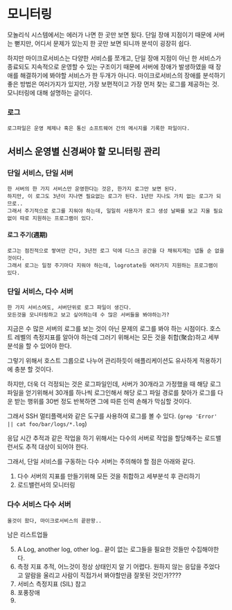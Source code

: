 모니터링
=========

모놀리식 시스템에서는 에러가 나면 한 곳만 보면 됬다. 단일 장애 지점이기 때문에 서버는 뻗지만, 어디서 문제가 있는지 한 곳만 보면 되니까 분석이 굉장히 쉽다.

하지만 마이크로서비스는 다양한 서비스를 쪼개고, 단일 장애 지점이 아닌 한 서비스가 종료되도 지속적으로 운영할 수 있는 구조이기 때문에 서버에 장애가 발생하였을 때 장애를 해결하기에 봐야할 서비스가 한 두개가 아니다. 마이크로서비스의 장애를 분석하기 좋은 방법은 여러가지가 있지만, 가장 보편적이고 가장 먼저 찾는 로그를 제공하는 것. 모니터링에 대해 설명하는 글이다.

### 로그

    로그파일은 운영 체제나 혹은 통신 소프트웨어 간의 메시지를 기록한 파일이다.

서비스 운영별 신경써야 할 모니터링 관리
---------------------------------------

### 단일 서비스, 단일 서버

    한 서버의 한 가지 서비스만 운영한다는 것은, 한가지 로그만 보면 된다.
    하지만, 이 로그도 3년이 지나면 필요없는 로그가 된다. 1년만 지나도 가치 없는 로그가 되므로..
    그래서 주기적으로 로그를 지워야 하는데, 일일히 사용자가 로그 생성 날짜를 보고 지울 필요없이 따로 지원하는 프로그램이 있다.

#### 로그 주기(週期)

    로그는 점진적으로 쌓여만 간다, 3년전 로그 덕에 디스크 공간을 다 채워지게는 냅둘 순 없을 것이다.
    그래서 로그는 일정 주기마다 지워야 하는데, logrotate등 여러가지 지원하는 프로그램이 있다.

### 단일 서비스, 다수 서버

    한 가지 서비스여도, 서버단위로 로그 파일이 생긴다.
    모든것을 모니터링하고 보고 싶어하는데 수 많은 서버들을 봐야하는가?

지금은 수 많은 서버의 로그를 보는 것이 아닌 문제의 로그를 봐야 하는 시점이다. 호스트 레벨의 측정지표를 알아야 하는데 그러기 위해서는 모든 것을 취합(聚合)하고 세부 분석을 할 수 있어야 한다.

그렇기 위해서 호스트 그룹으로 나누어 관리하듯이 애플리케이션도 유사하게 적용하기에 충분 할 것이다.

하지만, 더욱 더 걱정되는 것은 로그파일인데, 서버가 30개라고 가정했을 때 해당 로그 파일을 얻기위해서 30개를 하나씩 로그인해서 해당 로그 파일 경로를 찾아가 로그를 다운 받는 행위를 30번 정도 반복하면 그에 따른 인력 손해가 막심할 것이다.

그래서 SSH 멀티플랙서와 같은 도구를 사용하여 로그를 볼 수 있다. (`grep 'Error' || cat foo/bar/logs/*.log`)

응답 시간 추적과 같은 작업을 하기 위해서는 다수의 서버로 작업을 할당해주는 로드밸런서도 추적 대상이 되어야 한다.

그래서, 단일 서비스를 구동하는 다수 서버는 주의해야 할 점은 아래와 같다.

1. 다수 서버의 지표를 만들기위해 모든 것을 취합하고 세부분석 후 관리하기
2. 로드밸런서의 모니터링

### 다수 서비스 다수 서버

    올것이 왔다, 마이크로서비스의 끝판왕..


남은 리스트업들


5. A Log, another log, other log.. 끝이 없는 로그들을 필요한 것들만 수집해야한다.
6. 측정 지표 추적, 어느것이 정상 상태인지 알 기 어렵다. 원하지 않는 응답을 주었다고 알람을 울리고 사람이 직접가서 봐야할만큼 잘못된 것인가????
7. 서비스 측정지표 (SIL) 참고
8. 포풍장애
9.

